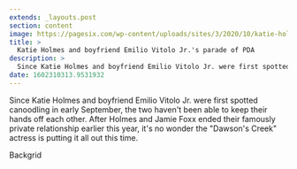 ```yaml
--- 
extends: _layouts.post 
section: content 
image: https://pagesix.com/wp-content/uploads/sites/3/2020/10/katie-holmes-2-1.jpg?quality=90&strip=all&w=1200 
title: > 
  Katie Holmes and boyfriend Emilio Vitolo Jr.'s parade of PDA 
description: > 
  Since Katie Holmes and boyfriend Emilio Vitolo Jr. were first spotted canoodling in early September, the two haven't been able to keep their hands off each other.After Holmes and Jamie Foxx ended their famously private relationship earlier this year, it's no wonder the "Dawson's Creek" actress is putting it all out this time. 
date: 1602310313.9531932 
--- 
```

Since Katie Holmes and boyfriend Emilio Vitolo Jr. were first spotted canoodling in early September, the two haven't been able to keep their hands off each other. After Holmes and Jamie Foxx ended their famously private relationship earlier this year, it's no wonder the "Dawson's Creek" actress is putting it all out this time.

Backgrid